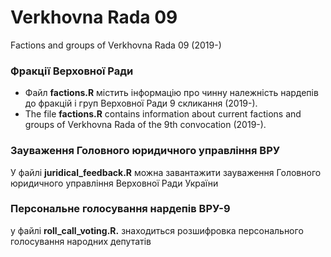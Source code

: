 # Verkhovna Rada 09
Factions and groups of Verkhovna Rada 09 (2019-)

### Фракції Верховної Ради
- Файл **factions.R** містить інформацію про чинну належність нардепів до фракцій і груп Верховної Ради 9 скликання (2019-).
- The file **factions.R** contains information about current factions and groups of Verkhovna Rada of the 9th convocation (2019-).

### Зауваження Головного юридичного управління ВРУ
У файлі **juridical_feedback.R** можна завантажити зауваження Головного юридичного управління Верховної Ради України

### Персональне голосування нардепів ВРУ-9
у файлі **roll_call_voting.R.** знаходиться розшифровка персонального голосування народних депутатів
